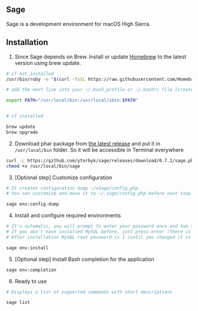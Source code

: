 
## Sage

Sage is a development environment for macOS High Sierra.


## Installation

1. Since Sage depends on Brew. Install or update [Homebrew](https://brew.sh/) to the latest version using brew update.
```bash
# if not installed
/usr/bin/ruby -e "$(curl -fsSL https://raw.githubusercontent.com/Homebrew/install/master/install)"

# add the next line into your ~/.bash_profile or ~/.bashrc file (create if not exists)

export PATH="/usr/local/bin:/usr/local/sbin:$PATH"


# if installed

brew update
brew upgrade
```

2. Download phar package from [the latest release](https://github.com/ytorbyk/sage/releases/latest) and put it in `/usr/local/bin` folder. So it will be accessible in Terminal everywhere
```bash
curl -L https://github.com/ytorbyk/sage/releases/download/0.7.1/sage.phar > /usr/local/bin/sage
chmod +x /usr/local/bin/sage
```

3. [Optional step] Customize configuration
```bash
# It creates configuration dump ~/xSage/config.php.
# You can customize and move it to ~/.sage/config.php before next step if you want.

sage env:config-dump
```

4. Install and configure required environments
```bash
# It's automatic, you will prompt to enter your password once and two times MySQL root password.
# If you don't have installed MySQL before, just press enter (there is no password by default).
# After installation MySQL root password is 1 (until you changed it in ~/.sage/config.php config in node mysql.password)

sage env:install
```

5. [Optional step] Install Bash completion for the application
```bash
sage env:completion
```

6. Ready to use
```bash
# Displays a list of supported commands with short descriptions

sage list
```
